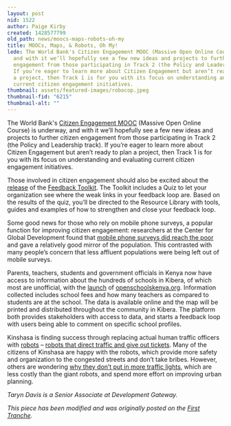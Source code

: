 ```yaml
---
layout: post
nid: 1522
author: Paige Kirby
created: 1428577799
old_path: news/moocs-maps-robots-oh-my
title: MOOCs, Maps, & Robots, Oh My!
lede: The World Bank's Citizen Engagement MOOC (Massive Open Online Course) is underway,
  and with it we’ll hopefully see a few new ideas and projects to further citizen
  engagement from those participating in Track 2 (the Policy and Leadership track).
  If you’re eager to learn more about Citizen Engagement but aren’t ready to plan
  a project, then Track 1 is for you with its focus on understanding and evaluating
  current citizen engagement initiatives.
thumbnail: assets/featured-images/robocop.jpeg
thumbnail-fid: "6215"
thumbnail-alt: ""
---
```


The World Bank's [Citizen Engagement MOOC](https://www.coursera.org/course/engagecitizen) (Massive Open Online Course) is underway, and with it we’ll hopefully see a few new ideas and projects to further citizen engagement from those participating in Track 2 (the Policy and Leadership track). If you’re eager to learn more about Citizen Engagement but aren’t ready to plan a project, then Track 1 is for you with its focus on understanding and evaluating current citizen engagement initiatives.

Those involved in citizen engagement should also be excited about the [release](http://www.changemakers.com/blog/feedback-labs-releases-feedback-quiz-and-toolkit) of the [Feedback Toolkit](http://feedbacklabs.org/toolkit/). The Toolkit includes a Quiz to let your organization see where the weak links in your feedback loop are. Based on the results of the quiz, you’ll be directed to the Resource Library with tools, guides and examples of how to strengthen and close your feedback loop.

Some good news for those who rely on mobile phone surveys, a popular function for improving citizen engagement: researchers at the Center for Global Development found that [mobile phone surveys did reach the poor](http://www.cgdev.org/blog/do-mobile-phone-surveys-work-poor-countries) and gave a relatively good mirror of the population. This contrasted with many people’s concern that less affluent populations were being left out of mobile surveys.

Parents, teachers, students and government officials in Kenya now have access to information about the hundreds of schools in Kibera, of which most are unofficial, with the [launch](http://openschoolskenya.org/blog/launch/) of [openschoolskenya.org](http://openschoolskenya.org/). Information collected includes school fees and how many teachers as compared to students are at the school. The data is available online and the map will be printed and distributed throughout the community in Kibera. The platform both provides stakeholders with access to data, and starts a feedback loop with users being able to comment on specific school profiles.

Kinshasa is finding success through replacing actual human traffic officers with [robots](http://www.theguardian.com/cities/gallery/2015/mar/13/kinshasa-traffic-robots-robocops-in-pictures?CMP=twt_gu) – [robots that direct traffic and give out tickets](http://www.npr.org/blogs/thetwo-way/2015/03/05/391030925/respect-the-robot-giant-robots-oversee-traffic-in-kinshasa). Many of the citizens of Kinshasa are happy with the robots, which provide more safety and organization to the congested streets and don’t take bribes. However, others are wondering [why they don’t put in more traffic lights](http://www.citylab.com/tech/2015/03/the-case-against-giant-traffic-robots/387358/), which are less costly than the giant robots, and spend more effort on improving urban planning.

*Taryn Davis is a Senior Associate at Development Gateway.*

*This piece has been modified and was originally posted on the [First Tranche](http://aiddata.org/blog/this-week-moocs-maps-robots-oh-my).*
